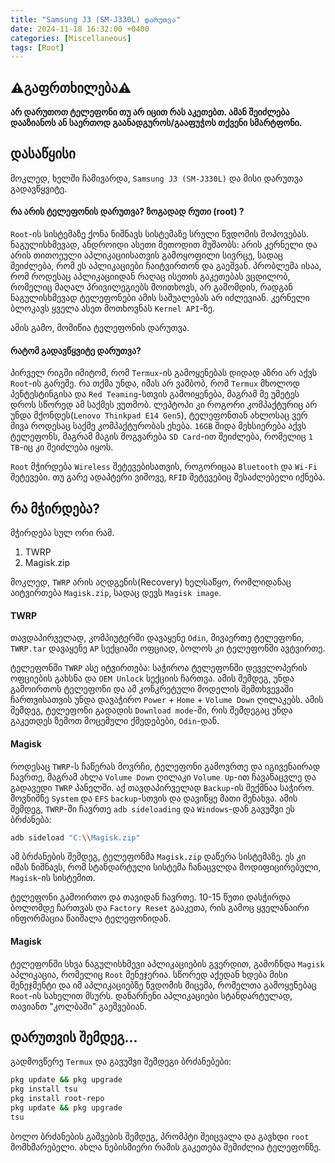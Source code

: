 ```yaml
---
title: "Samsung J3 (SM-J330L) დარუთვა"
date: 2024-11-18 16:32:00 +0400
categories: [Miscellaneous]
tags: [Root]
---
```


## ⚠️გაფრთხილება⚠️

**არ დარუთოთ ტელეფონი თუ არ იცით რას აკეთებთ. ამან შეიძლება დააზიანოს ან საერთოდ გაანადგუროს/გააფუჭოს თქვენი სმარტფონი.**

## დასაწყისი

მოკლედ, ხელში ჩამივარდა, `Samsung J3 (SM-J330L)` და მისი დარუთვა გადავწყვიტე.

#### რა არის ტელეფონის დარუთვა? ზოგადად რუთი (root) ?

`Root`-ის სისტემაზე ქონა ნიშნავს სისტემაზე სრული წვდომის მოპოვებას. ნაგულისხმევად, ანდროიდი ასეთი მეთოდით მუშაობს: არის კერნელი და არის თითოეული აპლიკაციისათვის გამოყოფილი სივრცე, სადაც შეიძლება, რომ ეს აპლიკაციები ჩაიტვირთონ და გაეშვან. პრობლემა ისაა, რომ როდესაც აპლიკაციიდან რაღაც ისეთის გაკეთებას ვცდილობ, რომელიც მაღალ პრივილეგიებს მოითხოვს, არ გამომდის, რადგან ნაგულისხმევად ტელეფონები ამის საშუალებას არ იძლევიან. კერნელი ბლოკავს ყველა ასეთ მოთხოვნას `Kernel API`-ზე.

ამის გამო, მომიწია ტელეფონის დარუთვა.

#### რატომ გადავწყვიტე დარუთვა?

პირველ რიგში იმიტომ, რომ `Termux`-ის გამოყენებას დიდად აზრი არ აქვს `Root`-ის გარეშე. რა თქმა უნდა, იმას არ ვამბობ, რომ `Termux` მხოლოდ პენტესტინგისა და `Red Teaming`-სთვის გამოიყენება, მაგრამ მე უმეტეს დროს სწორედ ამ საქმეს ვუთმობ. ლეპტოპი კი როგორი კომპაქტურიც არ უნდა მქონდეს(`Lenovo Thinkpad E14 Gen5`), ტელეფონთან ახლოსაც ვერ მივა როდესაც საქმე კომპაქტურობას ეხება. `16GB` შიდა მეხსიერება აქვს ტელეფონს, მაგრამ მაგის მოგვარება `SD Card`-ით შეიძლება, რომელიც `1 TB`-იც კი შეიძლება იყოს.

`Root` მჭირდება `Wireless` შეტევებისათვის, როგორიცაა `Bluetooth` და `Wi-Fi` შეტევები. თუ გარე ადაპტერი ვიშოვე, `RFID` შეტევებიც შესაძლებელი იქნება.

## რა მჭირდება?

მჭირდება სულ ორი რამ.

1. TWRP
2. Magisk.zip

მოკლედ, `TWRP` არის აღდგენის(Recovery) ხელსაწყო, რომლიდანაც აიტვირთება `Magisk.zip`, სადაც დევს `Magisk image`.

#### TWRP

თავდაპირველად, კომპიუტერში დავაყენე `Odin`, მივაერთე ტელეფონი, `TWRP.tar` დავაყენე `AP` სექციაში ოფციად, ბოლოს კი ტელეფონში ავტვირთე.

ტელეფონში `TWRP` ასე იტვირთება: საჭიროა ტელეფონში დეველოპერის ოფციების გახსნა და `OEM Unlock` სექციის ჩართვა. ამის შემდეგ, უნდა გამოირთოს ტელეფონი და ამ კონკრეტული მოდელის შემთხვევაში ჩართვისათვის უნდა დავაჭირო `Power` + `Home` + `Volume Down` ღილაკებს. ამის შემდეგ, ტელეფონი გადადის `Download mode`-ში, რის შემდეგაც უნდა გაკეთდეს ზემოთ მოცემული ქმედებები, `Odin`-დან.

#### Magisk

როდესაც `TWRP`-ს ჩაწერას მოვრჩი, ტელეფონი გამოვრთე და იგივენაირად ჩავრთე, მაგრამ ახლა `Volume Down` ღილაკი `Volume Up`-ით ჩავანაცვლე და გადავედი `TWRP` პანელში. აქ თავდაპირველად `Backup`-ის შექმნაა საჭირო. მოვნიშნე `System` და `EFS` `backup`-სთვის და დავიწყე მათი შენახვა. ამის შემდეგ, `TWRP`-ში ჩავრთე `adb sideloading` და `Windows`-დან გავუშვი ეს ბრძანება:

```bash
adb sideload "C:\\Magisk.zip"
```

ამ ბრძანების შემდეგ, ტელეფონმა `Magisk.zip` დაწერა სისტემაზე. ეს კი იმას ნიშნავს, რომ სტანდარტული სისტემა ჩანაცვლდა მოდიფიცირებული, `Magisk`-ის სისტემით.

ტელეფონი გამოირთო და თავიდან ჩავრთე. 10-15 წუთი დასჭირდა ბოლომდე ჩართვას და `Factory Reset` გააკეთა, რის გამოც ყველანაირი ინფორმაცია წაიშალა ტელეფონიდან.

#### Magisk

ტელეფონში სხვა ნაგულისხმევი აპლიკაციების გვერდით, გამოჩნდა `Magisk` აპლიკაცია, რომელიც `Root` მენეჯერია. სწორედ აქედან ხდება მისი მენეჯმენტი და იმ აპლიკაციებზე წვდომის მიცემა, რომელთა გამოყენებაც `Root`-ის სახელით მსურს. დანარჩენი აპლიკაციები სტანდარტულად, თავიანთ "კოლბაში" გაეშვებიან.

## დარუთვის შემდეგ...

გადმოვწერე `Termux` და გავუშვი შემდეგი ბრძანებები:

```bash
pkg update && pkg upgrade
pkg install tsu
pkg install root-repo
pkg update && pkg upgrade
tsu
```

ბოლო ბრძანების გაშვების შემდეგ, პრომპტი შეიცვალა და გავხდი `root` მომხმარებელი. ახლა ნებისმიერი რამის გაკეთება შემიძლია ტელეფონზე.
